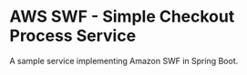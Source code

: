 # AWS SWF - Simple Checkout Process Service

A sample service implementing Amazon SWF in Spring Boot.

